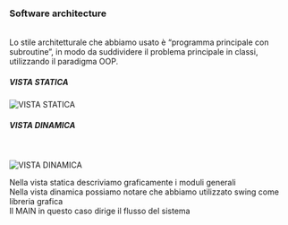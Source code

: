 <h3>Software architecture</h3><br>
Lo stile architetturale che abbiamo usato è “programma principale con subroutine”, in modo da suddividere il problema principale in classi, utilizzando il paradigma OOP.<br>
<h5>VISTA STATICA</H5><b3>

![VISTA STATICA](https://user-images.githubusercontent.com/47183391/213034299-d4f01f6b-1492-4176-adf7-b9a70eb74117.JPG)

<h5>VISTA DINAMICA</h5><br>

![VISTA DINAMICA](https://user-images.githubusercontent.com/47183391/213034348-6751a540-29ad-4033-864e-ee2055f412dc.jpg)

Nella vista statica descriviamo graficamente i moduli generali<br>
Nella vista dinamica possiamo notare che abbiamo utilizzato swing come libreria grafica<br>
Il MAIN in questo caso dirige il flusso del sistema  
